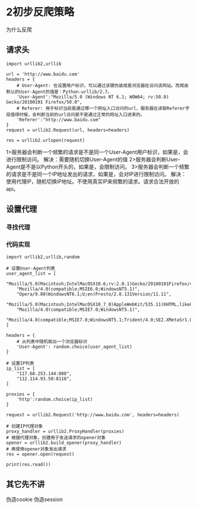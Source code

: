2初步反爬策略
===
为什么反爬


## 请求头
```
import urllib2,urllib

url = 'http://www.baidu.com'
headers = {
    # User-Agent: 在设置用户标识，可以通过该键伪装成是浏览器在访问该网站。而爬虫默认的User-Agent的值是：Python-urllib/2.7。
    'User-Agent':"Mozilla/5.0 (Windows NT 6.1; WOW64; rv:50.0) Gecko/20100101 Firefox/50.0",
    # Referer: 用于标识当前是通过哪一个网址入口访问的url，服务器在读取Referer字段值得时候，会判断当前的url访问是不是通过正常的网址入口进来的。
    'Referer':"http://www.baidu.com"
}
request = urllib2.Request(url, headers=headers)

res = urllib2.urlopen(request)
```
1>服务器会判断一个频繁的请求是不是同一个User-Agent用户标识，如果是，会进行限制访问。
解决：需要随机切换User-Agent的值
2>服务器会判断User-Agent是不是以Python开头的，如果是，会限制访问。
3>服务器会判断一个频繁的请求是不是同一个IP地址发出的请求，如果是，会对IP进行限制访问。
解决：使用代理IP，随机切换IP地址。不使用真实IP来频繁的请求。请求合法开放的api。

## 设置代理
### 寻找代理
### 代码实现
```
import urllib2,urllib,random

# 设置User-Agent列表
user_agent_list = [
    "Mozilla/5.0(Macintosh;IntelMacOSX10.6;rv:2.0.1)Gecko/20100101Firefox/4.0.1",
    "Mozilla/4.0(compatible;MSIE6.0;WindowsNT5.1)",
    "Opera/9.80(WindowsNT6.1;U;en)Presto/2.8.131Version/11.11",
    "Mozilla/5.0(Macintosh;IntelMacOSX10_7_0)AppleWebKit/535.11(KHTML,likeGecko)Chrome/17.0.963.56Safari/535.11",
    "Mozilla/4.0(compatible;MSIE7.0;WindowsNT5.1)",
    "Mozilla/4.0(compatible;MSIE7.0;WindowsNT5.1;Trident/4.0;SE2.XMetaSr1.0;SE2.XMetaSr1.0;.NETCLR2.0.50727;SE2.XMetaSr1.0)"
]

headers = {
    # 从列表中随机取出一个浏览器标识
    'User-Agent': random.choice(user_agent_list)
}

# 设置IP列表
ip_list = [
    "117.68.253.144:808",
    "112.114.93.50:8118",
]

proxies = {
    'http':random.choice(ip_list)
}

request = urllib2.Request('http://www.baidu.com', headers=headers)

# 创建IP代理对象
proxy_handler = urllib2.ProxyHandler(proxies)
# 根据代理对象，创建用于发送请求的opener对象
opener = urllib2.build_opener(proxy_handler)
# 再使用opener对象发出请求
res = opener.open(request)

print(res.read())
```

## 其它先不讲
伪造cookie
伪造session